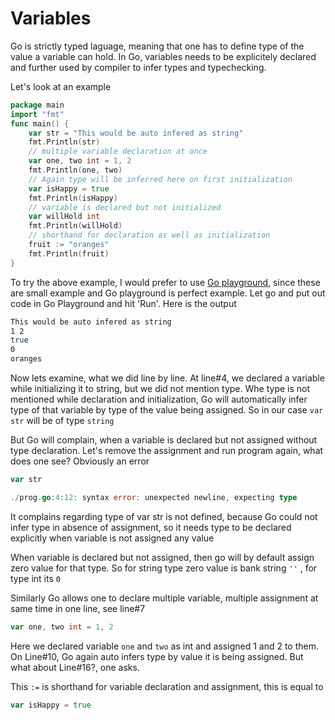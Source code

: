 # Variables

Go is strictly typed laguage, meaning that one has to define type of the value a variable can hold. In Go, variables needs to be explicitely declared and further used by compiler to infer types and typechecking.

Let's look at an example

```go
package main
import "fmt"
func main() {
    var str = "This would be auto infered as string"
    fmt.Println(str)
    // multiple variable declaration at once 
    var one, two int = 1, 2
    fmt.Println(one, two)
    // Again type will be inferred here on first initialization
    var isHappy = true
    fmt.Println(isHappy)
    // variable is declared but not initialized
    var willHold int
    fmt.Println(willHold)
    // shorthand for declaration as well as initialization
    fruit := "oranges"
    fmt.Println(fruit)
}
```

To try the above example, I would prefer to use [Go playground](https://play.golang.org/), since these are small example and Go playground is perfect example. Let go and put out code in Go Playground and hit 'Run'. Here is the output

```bash
This would be auto infered as string
1 2
true
0
oranges
```

Now lets examine, what we did line by line. At line\#4, we declared a variable while initializing it to string, but we did not mention type. Whe type is not mentioned while declaration and initialization, Go will automatically infer type of that variable by type of the value being assigned. So in our case `var str` will be of type `string` 

But Go will complain, when a variable is declared but not assigned without type declaration. Let's remove the assignment and run program again, what does one see? Obviously an error

```go
var str
```

```go
./prog.go:4:12: syntax error: unexpected newline, expecting type
```

It complains regarding type of var str is not defined, because Go could not infer type in absence of assignment, so it needs type to be declared explicitly when variable is not assigned any value

When variable is declared but not assigned, then go will by default assign zero value for that type. So for string type zero value is bank string `''` , for type int its `0` 

Similarly Go allows one to declare multiple variable, multiple assignment at same time in one line, see line\#7

```go
var one, two int = 1, 2
```

Here we declared variable `one` and `two`  as int and assigned 1 and 2 to them. On Line\#10, Go again auto infers type by value it is being assigned. But what about Line\#16?, one asks.

This `:=` is shorthand for variable declaration and assignment, this is equal to 

```go
var isHappy = true
```

